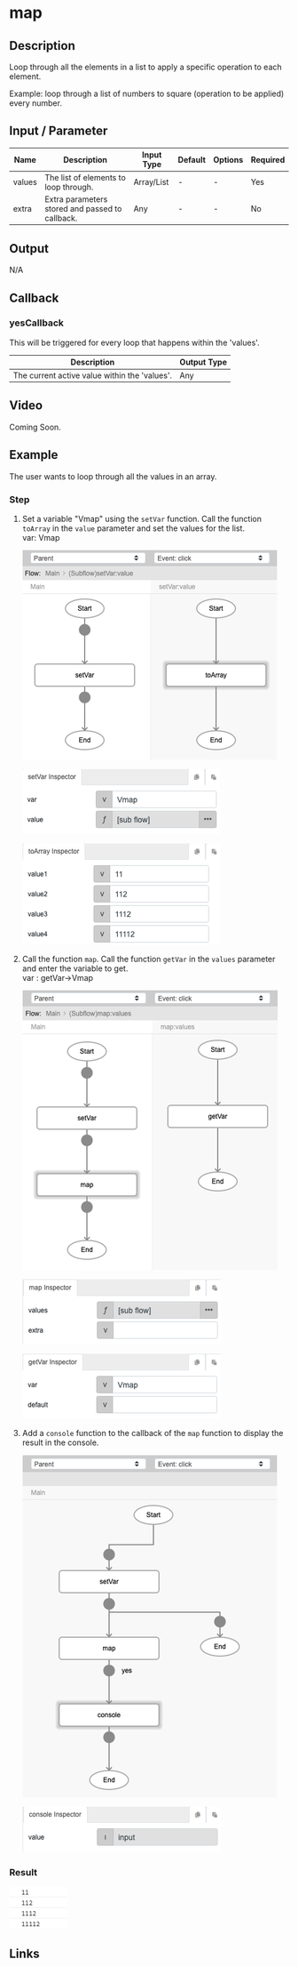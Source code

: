﻿# map

## Description

Loop through all the elements in a list to apply a specific operation to each element. 

Example: loop through a list of numbers to square (operation to be applied) every number.

## Input / Parameter

| Name | Description | Input Type | Default | Options | Required |
| ------ | ------ | ------ | ------ | ------ | ------ |
| values | The list of elements to loop through. | Array/List | - | - | Yes |
| extra | Extra parameters stored and passed to callback. | Any | - | - | No |

## Output

N/A

## Callback

### yesCallback

This will be triggered for every loop that happens within the 'values'.

| Description | Output Type |
| ------ | ------ |
| The current active value within the 'values'. | Any |

## Video

Coming Soon.

<!-- Format: [![Video]({image-path})]({url-link}) -->

## Example

The user wants to loop through all the values in an array.

### Step

1. Set a variable "Vmap" using the `setVar` function. Call the function `toArray` in the `value` parameter and set the values for the list.
   <br>
   var: Vmap
   
    ![](./map-step-1.png)

    ![](./map-step-2.png)

    ![](./map-step-3.png)
    
2. Call the function `map`. Call the function `getVar` in the `values` parameter and enter the variable to get.
   <br>
   var : getVar->Vmap <br />
     
   ![](./map-step-4.png)

   ![](./map-step-5.png)

   ![](./map-step-6.png)
      
4. Add a `console` function to the callback of the `map` function to display the result in the console.
      
   ![](./map-step-7.png)

   ![](./map-step-8.png)

### Result

![](./map-result-1.png)

## Links
